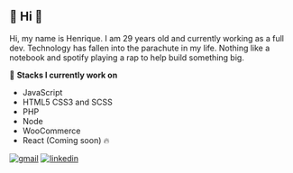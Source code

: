  :wave: Hi :wave:
---

Hi, my name is Henrique. I am 29 years old and currently working as a full dev. Technology has fallen into the parachute in my life. Nothing like a notebook and spotify playing a rap to help build something big.

:notebook_with_decorative_cover: **Stacks I currently work on**

- JavaScript
- HTML5 CSS3 and SCSS
- PHP
- Node
- WooCommerce
- React (Coming soon) :fire:

[![gmail](https://img.shields.io/badge/gmail-red?style=flat&logo=gmail&labelColor=white)](mailto:bortolettohenrique@gmail.com)
[![linkedin](https://img.shields.io/badge/linkedin-blue?style=flat&logo=linkedin&labelColor=blue)](https://www.linkedin.com/in/henriquebortoletto/)
